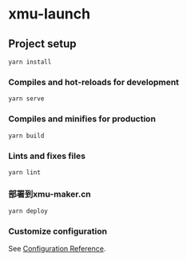 # xmu-launch

## Project setup
```
yarn install
```

### Compiles and hot-reloads for development
```
yarn serve
```

### Compiles and minifies for production
```
yarn build
```

### Lints and fixes files
```
yarn lint
```

### 部署到xmu-maker.cn
``` 
yarn deploy
```

### Customize configuration
See [Configuration Reference](https://cli.vuejs.org/config/).
